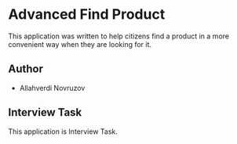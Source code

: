 
# Advanced Find Product

This application was written to help citizens find a product in a more convenient way when they are looking for it.


## Author

- Allahverdi Novruzov


## Interview Task
This application is Interview Task.

